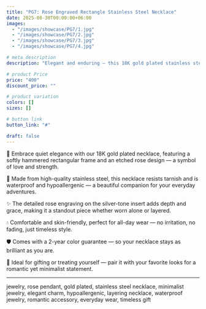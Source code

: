 ```yaml
---
title: "PG7: Rose Engraved Rectangle Stainless Steel Necklace"
date: 2025-08-30T00:00:00+06:00
images: 
  - "/images/showcase/PG7/1.jpg"
  - "/images/showcase/PG7/2.jpg"
  - "/images/showcase/PG7/3.jpg"
  - "/images/showcase/PG7/4.jpg"

# meta description
description: "Elegant and enduring — this 18K gold plated stainless steel necklace features a refined rectangular pendant with a delicate rose engraving, perfect for timeless everyday charm."

# product Price
price: "400"
discount_price: ""

# product variation
colors: []
sizes: []

# button link
button_link: "#"

draft: false
---
```


🌹 Embrace quiet elegance with our 18K gold plated necklace, featuring a softly hammered rectangular frame and an etched rose design — a symbol of love and strength.

🔗 Made from high-quality stainless steel, this necklace resists tarnish and is waterproof and hypoallergenic — a beautiful companion for your everyday adventures.

✨ The detailed rose engraving on the silver-tone insert adds depth and grace, making it a standout piece whether worn alone or layered.

💧 Comfortable and skin-friendly, perfect for all-day wear — no irritation, no fading, just timeless style.

🛡️ Comes with a 2-year color guarantee — so your necklace stays as brilliant as you are.

💖 Ideal for gifting or treating yourself — pair it with your favorite looks for a romantic yet minimalist statement.

---
jewelry, rose pendant, gold plated, stainless steel necklace, minimalist jewelry, elegant charm, hypoallergenic, layering necklace, waterproof jewelry, romantic accessory, everyday wear, timeless gift
